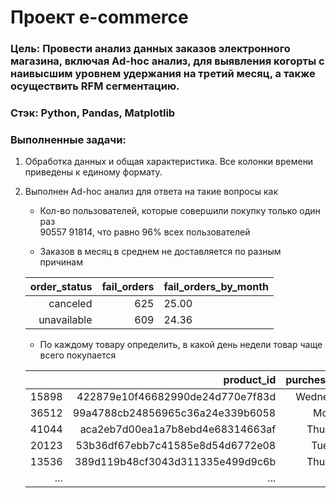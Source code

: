 # Проект e-commerce
### Цель: Провести анализ данных заказов электронного магазина, включая Ad-hoc анализ, для выявления когорты с наивысшим уровнем удержания на третий месяц, а также осуществить RFM сегментацию.
### Стэк: Python, Pandas, Matplotlib
### Выполненные задачи:
1. Обработка данных и общая характеристика. Все колонки времени приведены к единому формату.
2. Выполнен Ad-hoc анализ для ответа на такие вопросы как  
   - Кол-во пользователей, которые совершили покупку только один раз  
     90557 91814, что равно 96% всех пользователей 

   - Заказов в месяц в среднем не доставляется по разным причинам
   
   | order_status | fail_orders | fail_orders_by_month |
   |-------------:|------------:|----------------------|
   |     canceled |         625 |                25.00 |
   |  unavailable |         609 |                24.36 |

   - По каждому товару определить, в какой день недели товар чаще всего покупается
   
   |       |                       product_id | purches_dow | quantity |
   |------:|---------------------------------:|------------:|----------|
   | 15898 | 422879e10f46682990de24d770e7f83d |   Wednesday |       93 |
   | 36512 | 99a4788cb24856965c36a24e339b6058 |      Monday |       92 |
   | 41044 | aca2eb7d00ea1a7b8ebd4e68314663af |    Thursday |       89 |
   | 20123 | 53b36df67ebb7c41585e8d54d6772e08 |     Tuesday |       76 |
   | 13536 | 389d119b48cf3043d311335e499d9c6b |    Thursday |       67 |
   |   ... |                              ... |         ... |      ... |
